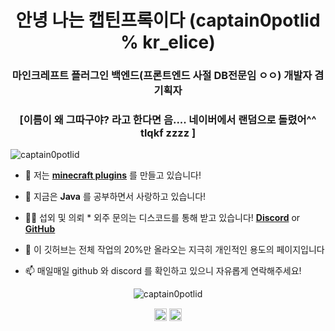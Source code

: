 <h1 align="center">안녕 나는 캡틴프록이다 (captain0potlid % kr_elice)</h1>
<h3 align="center">마인크레프트 플러그인 백엔드(프론트엔드 사절 DB전문임 ㅇㅇ) 개발자 겸 기획자</h3>
<h3 align="center">[이름이 왜 그따구야? 라고 한다면 음.... 네이버에서 랜덤으로 돌렸어^^ tlqkf zzzz ]</h3>

<p align="left"> <img src="https://komarev.com/ghpvc/?username=captain0potlid" alt="captain0potlid" /> </p>

- 🔭 저는 **[minecraft plugins](https://minecraft.net)** 를 만들고 있습니다!

- 🌱 지금은 **Java** 를 공부하면서 사랑하고 있습니다!

- 👨‍💻 섭외 및 의뢰 * 외주 문의는 디스코드를 통해 받고 있습니다! **[Discord](https://discord.com)** or **[GitHub](http://andreiwasfound.ddns.net/github)**

- 💬 이 깃허브는 전체 작업의 20%만 올라오는 지극히 개인적인 용도의 페이지입니다

- 📫 매일매일 github 와 discord 를 확인하고 있으니 자유롭게 연락해주세요!

<p align="center"> <img src="https://github-readme-stats.vercel.app/api?username=captain0potlid&show_icons=true" alt="captain0potlid" /> </p>

<p align="center">
<a href="https://twitter.com/captain0potlid" target="blank"><img align="center" src="https://cdn.jsdelivr.net/npm/simple-icons@3.0.1/icons/twitter.svg" alt="captain0potlid" height="20" width="20" /></a>
<a href="https://www.youtube.com/c/captain0potlid" target="blank"><img align="center" src="https://cdn.jsdelivr.net/npm/simple-icons@3.0.1/icons/youtube.svg" alt="captain0potlid" height="20" width="20" /></a>
</p>
